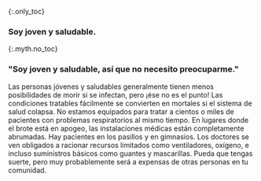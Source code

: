 {:.only_toc}
### Soy joven y saludable.

{:.myth.no_toc}
### "Soy joven y saludable, así que no necesito preocuparme."

Las personas jóvenes y saludables generalmente tienen menos posibilidades de morir si se infectan, pero ¡ése no es el punto! Las condiciones tratables fácilmente se convierten en mortales si el sistema de salud colapsa. No estamos equipados para tratar a cientos o miles de pacientes con problemas respiratorios al mismo tiempo. En lugares donde el brote está en apogeo, las instalaciones médicas están completamente abrumadas. Hay pacientes en los pasillos y en gimnasios. Los doctores se ven obligados a racionar recursos limitados como ventiladores, oxígeno, e incluso suministros básicos como guantes y mascarillas. Pueda que tengas suerte, pero muy probablemente será a expensas de otras personas en tu comunidad.
